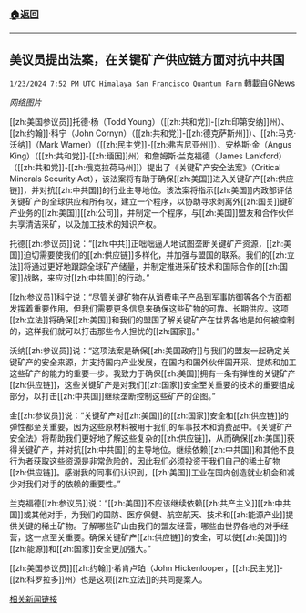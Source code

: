 ###  [:house:返回](README.md)
---


## 美议员提出法案，在关键矿产供应链方面对抗中共国
`1/23/2024 7:52 PM UTC Himalaya San Francisco Quantum Farm` [轉載自GNews](https://gnews.org/articles/2246639)

*网络图片*

[[zh:美国参议员]]托德·杨（Todd Young）（[[zh:共和党]]-[[zh:印第安纳]]州）、[[zh:约翰]]·科宁（John Cornyn）（[[zh:共和党]]-[[zh:德克萨斯州]]）、[[zh:马克·沃纳]]（Mark Warner）（[[zh:民主党]]-[[zh:弗吉尼亚州]]）、安格斯·金（Angus King）（[[zh:共和党]]-[[zh:缅因]]州）和詹姆斯·兰克福德（James Lankford）（[[zh:共和党]]-[[zh:俄克拉荷马州]]）提出了《关键矿产安全法案》（Critical Minerals Security Act），该法案将有助于确保[[zh:美国]]进入关键矿产[[zh:供应链]]，并对抗[[zh:中共国]]的行业主导地位。该法案将指示[[zh:美国]]内政部评估关键矿产的全球供应和所有权，建立一个程序，以协助寻求剥离外[[zh:国关]]键矿产业务的[[zh:美国]][[zh:公司]]，并制定一个程序，与[[zh:美国]]盟友和合作伙伴共享清洁采矿，以及加工技术的知识产权。

托德[[zh:参议员]]说：“[[zh:中共]]正咄咄逼人地试图垄断关键矿产资源，[[zh:美国]]迫切需要使我们的[[zh:供应链]]多样化，并加强与盟国的联系。我们的[[zh:立法]]将通过更好地跟踪全球矿产储量，并制定推进采矿技术和国际合作的[[zh:国家]]战略，来应对[[zh:中共国]]的行动。”

[[zh:参议员]]科宁说：“尽管关键矿物在从消费电子产品到军事防御等各个方面都发挥着重要作用，但我们需要更多信息来确保这些矿物的可靠、长期供应。这项[[zh:立法]]将确保[[zh:美国]]和我们的盟国了解关键矿产在世界各地是如何被控制的，这样我们就可以打击那些令人担忧的[[zh:国家]]。”

沃纳[[zh:参议员]]说：“这项法案是确保[[zh:美国政府]]与我们的盟友一起确定关键矿产的安全来源，并支持国内产业发展，在国内和国外伙伴国开采、提炼和加工这些矿产的能力的重要一步。我致力于确保[[zh:美国]]拥有一条有弹性的关键矿产[[zh:供应链]]，这些关键矿产是对我们[[zh:国家]]安全至关重要的技术的重要组成部分，以打击[[zh:中共国]]继续垄断控制这些矿产的企图。”

金[[zh:参议员]]说：“关键矿产对[[zh:美国]]的[[zh:国家]]安全和[[zh:供应链]]的弹性都至关重要，因为这些原材料被用于我们的军事技术和消费品中。《关键矿产安全法》将帮助我们更好地了解这些复杂的[[zh:供应链]]，从而确保[[zh:美国]]获得关键矿产，并对抗[[zh:中共国]]的主导地位。继续依赖[[zh:中共国]]和其他不良行为者获取这些资源是非常危险的，因此我们必须投资于我们自己的稀土矿物[[zh:供应链]]。感谢我的同事们认识到，[[zh:美国]]工业在国内创造就业机会和减少对我们对手的依赖的重要性。”

兰克福德[[zh:参议员]]说：“[[zh:美国]]不应该继续依赖[[zh:共产主义]][[zh:中共国]]或其他对手，为我们的国防、医疗保健、航空航天、技术和[[zh:能源产业]]提供关键的稀土矿物。了解哪些矿山由我们的盟友经营，哪些由世界各地的对手经营，这一点至关重要。确保关键矿产[[zh:供应链]]的安全，可以使[[zh:美国]]的[[zh:能源]]和[[zh:国家]]安全更加强大。”

[[zh:美国参议员]][[zh:约翰]]·希肯卢珀（John Hickenlooper，[[zh:民主党]]-[[zh:科罗拉多]]州）也是这项[[zh:立法]]的共同提案人。


[相关新闻链接](https://www.young.senate.gov/newsroom/press-releases/young-colleagues-introduce-bill-to-secure-critical-mineral-supply-chains-counter-chinese-dominance)
